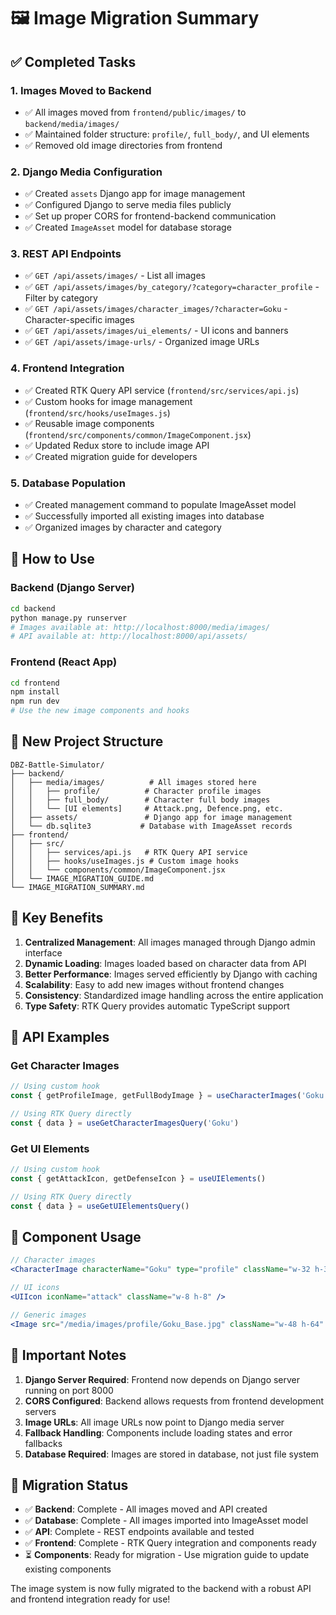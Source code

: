 # 🖼️ Image Migration Summary

## ✅ Completed Tasks

### 1. **Images Moved to Backend**
- ✅ All images moved from `frontend/public/images/` to `backend/media/images/`
- ✅ Maintained folder structure: `profile/`, `full_body/`, and UI elements
- ✅ Removed old image directories from frontend

### 2. **Django Media Configuration**
- ✅ Created `assets` Django app for image management
- ✅ Configured Django to serve media files publicly
- ✅ Set up proper CORS for frontend-backend communication
- ✅ Created `ImageAsset` model for database storage

### 3. **REST API Endpoints**
- ✅ `GET /api/assets/images/` - List all images
- ✅ `GET /api/assets/images/by_category/?category=character_profile` - Filter by category
- ✅ `GET /api/assets/images/character_images/?character=Goku` - Character-specific images
- ✅ `GET /api/assets/images/ui_elements/` - UI icons and banners
- ✅ `GET /api/assets/image-urls/` - Organized image URLs

### 4. **Frontend Integration**
- ✅ Created RTK Query API service (`frontend/src/services/api.js`)
- ✅ Custom hooks for image management (`frontend/src/hooks/useImages.js`)
- ✅ Reusable image components (`frontend/src/components/common/ImageComponent.jsx`)
- ✅ Updated Redux store to include image API
- ✅ Created migration guide for developers

### 5. **Database Population**
- ✅ Created management command to populate ImageAsset model
- ✅ Successfully imported all existing images into database
- ✅ Organized images by character and category

## 🚀 How to Use

### Backend (Django Server)
```bash
cd backend
python manage.py runserver
# Images available at: http://localhost:8000/media/images/
# API available at: http://localhost:8000/api/assets/
```

### Frontend (React App)
```bash
cd frontend
npm install
npm run dev
# Use the new image components and hooks
```

## 📁 New Project Structure

```
DBZ-Battle-Simulator/
├── backend/
│   ├── media/images/          # All images stored here
│   │   ├── profile/          # Character profile images
│   │   ├── full_body/        # Character full body images
│   │   └── [UI elements]     # Attack.png, Defence.png, etc.
│   ├── assets/               # Django app for image management
│   └── db.sqlite3           # Database with ImageAsset records
├── frontend/
│   ├── src/
│   │   ├── services/api.js   # RTK Query API service
│   │   ├── hooks/useImages.js # Custom image hooks
│   │   └── components/common/ImageComponent.jsx
│   └── IMAGE_MIGRATION_GUIDE.md
└── IMAGE_MIGRATION_SUMMARY.md
```

## 🎯 Key Benefits

1. **Centralized Management**: All images managed through Django admin interface
2. **Dynamic Loading**: Images loaded based on character data from API
3. **Better Performance**: Images served efficiently by Django with caching
4. **Scalability**: Easy to add new images without frontend changes
5. **Consistency**: Standardized image handling across the entire application
6. **Type Safety**: RTK Query provides automatic TypeScript support

## 🔧 API Examples

### Get Character Images
```javascript
// Using custom hook
const { getProfileImage, getFullBodyImage } = useCharacterImages('Goku')

// Using RTK Query directly
const { data } = useGetCharacterImagesQuery('Goku')
```

### Get UI Elements
```javascript
// Using custom hook
const { getAttackIcon, getDefenseIcon } = useUIElements()

// Using RTK Query directly
const { data } = useGetUIElementsQuery()
```

## 🎨 Component Usage

```jsx
// Character images
<CharacterImage characterName="Goku" type="profile" className="w-32 h-32" />

// UI icons
<UIIcon iconName="attack" className="w-8 h-8" />

// Generic images
<Image src="/media/images/profile/Goku_Base.jpg" className="w-48 h-64" />
```

## 🚨 Important Notes

1. **Django Server Required**: Frontend now depends on Django server running on port 8000
2. **CORS Configured**: Backend allows requests from frontend development servers
3. **Image URLs**: All image URLs now point to Django media server
4. **Fallback Handling**: Components include loading states and error fallbacks
5. **Database Required**: Images are stored in database, not just file system

## 🔄 Migration Status

- ✅ **Backend**: Complete - All images moved and API created
- ✅ **Database**: Complete - All images imported into ImageAsset model
- ✅ **API**: Complete - REST endpoints available and tested
- ✅ **Frontend**: Complete - RTK Query integration and components ready
- ⏳ **Components**: Ready for migration - Use migration guide to update existing components

The image system is now fully migrated to the backend with a robust API and frontend integration ready for use!
